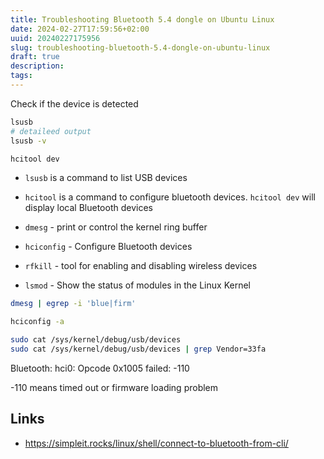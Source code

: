 ```yaml
---
title: Troubleshooting Bluetooth 5.4 dongle on Ubuntu Linux
date: 2024-02-27T17:59:56+02:00
uuid: 20240227175956
slug: troubleshooting-bluetooth-5.4-dongle-on-ubuntu-linux
draft: true
description: 
tags: 
---
```


Check if the device is detected

```bash
lsusb
# detaileed output
lsusb -v 

hcitool dev

```

- `lsusb` is a command to list USB devices
- `hcitool` is a command to configure bluetooth devices. `hcitool dev` will display local Bluetooth devices

- `dmesg` - print or control the kernel ring buffer
- `hciconfig` - Configure Bluetooth devices
- `rfkill` - tool for enabling and disabling wireless devices
- `lsmod` - Show the status of modules in the Linux Kernel

```bash
dmesg | egrep -i 'blue|firm'

hciconfig -a

sudo cat /sys/kernel/debug/usb/devices
sudo cat /sys/kernel/debug/usb/devices | grep Vendor=33fa
```


Bluetooth: hci0: Opcode 0x1005 failed: -110

-110 means timed out or firmware loading problem


Links
---

- https://simpleit.rocks/linux/shell/connect-to-bluetooth-from-cli/